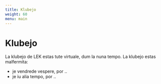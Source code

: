 ```yaml
---
title: Klubejo
weight: 60
menu: main
---
```


# Klubejo

La klubejo de LEK estas tute virtuale, dum la nuna tempo. La klubejo estas malfermita:

* je vendrede vespere, por ..
* je iu alia tempo, por ..
